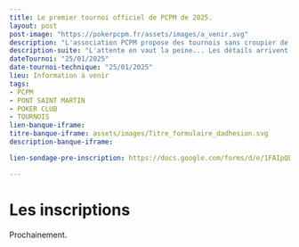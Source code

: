 ```yaml
---
title: Le premier tournoi officiel de PCPM de 2025.
layout: post
post-image: "https://pokerpcpm.fr/assets/images/a_venir.svg"
description: "L'association PCPM propose des tournois sans croupier de poker Texas hold'em. Pour plus d'informations consultez nos règlements"
description-suite: "L'attente en vaut la peine... Les détails arrivent très bientôt ! Restez connectés."
dateTournoi: "25/01/2025"
date-tournoi-technique: "25/01/2025"
lieu: Information à venir
tags:
- PCPM
- PONT SAINT MARTIN
- POKER CLUB
- TOURNOIS
lien-banque-iframe: 
titre-banque-iframe: assets/images/Titre_formulaire_dadhesion.svg
description-banque-iframe: 

lien-sondage-pre-inscription: https://docs.google.com/forms/d/e/1FAIpQLSedlzPRcT7EkOL-6SawexsfF7zSgi1wqgnmB99bZ5G4NsYKOA/viewform?embedded=true

---
```


# Les inscriptions

Prochainement.